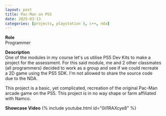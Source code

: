 ```yaml
---
layout: post
title: Pac-Man on PS5
date: 2025-03-13
categories: [projects, playstation 5, c++, nda]
---
```


**Role**
<br> Programmer

**Description**
<br>
​One of the modules in my course let's us utilise PS5 Dev Kits to make a project
for the assessment. For this said module, me and 2 other classmates (all programmers)
decided to work as a group and see if we could recreate a 2D game using the PS5 SDK. 
I'm not allowed to share the source code due to the NDA.​

This project is a basic, yet complicated, recreation of the original Pac-Man arcade
game on the PS5. This project is in no way shape or farm affiliated with Namco.

**Showcase Video**
{% include youtube.html id="0il1RAXcye8" %}